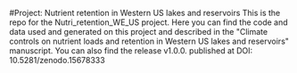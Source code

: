 #Project: Nutrient retention in Western US lakes and reservoirs 
This is the repo for the Nutri_retention_WE_US project. Here you can find the code and data used and generated on this project and described in the "Climate controls on nutrient loads and retention in Western US lakes and reservoirs" manuscript. You can also find the release v1.0.0. published at DOI: 10.5281/zenodo.15678333
